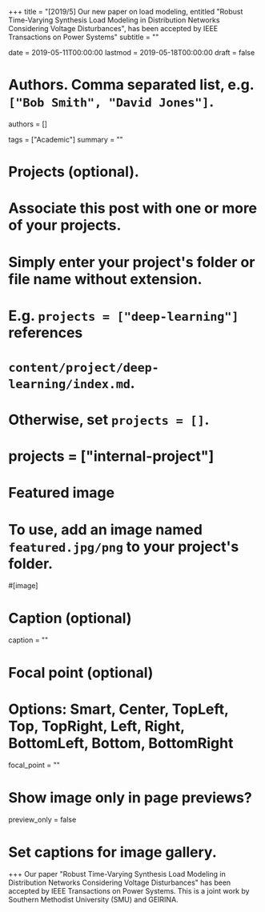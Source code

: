 +++
title = "[2019/5] Our new paper on load modeling, entitled \"Robust Time-Varying Synthesis Load Modeling in Distribution Networks Considering Voltage Disturbances\", has been accepted by IEEE Transactions on Power Systems"
subtitle = ""

date = 2019-05-11T00:00:00
lastmod = 2019-05-18T00:00:00
draft = false

# Authors. Comma separated list, e.g. `["Bob Smith", "David Jones"]`.
authors = []

tags = ["Academic"]
summary = ""

# Projects (optional).
#   Associate this post with one or more of your projects.
#   Simply enter your project's folder or file name without extension.
#   E.g. `projects = ["deep-learning"]` references 
#   `content/project/deep-learning/index.md`.
#   Otherwise, set `projects = []`.
# projects = ["internal-project"]

# Featured image
# To use, add an image named `featured.jpg/png` to your project's folder. 
#[image]
  # Caption (optional)
  caption = ""

  # Focal point (optional)
  # Options: Smart, Center, TopLeft, Top, TopRight, Left, Right, BottomLeft, Bottom, BottomRight
  focal_point = ""

  # Show image only in page previews?
  preview_only = false

# Set captions for image gallery.

+++
Our paper "Robust Time-Varying Synthesis Load Modeling in Distribution Networks Considering Voltage Disturbances" has been accepted by IEEE Transactions on Power Systems. This is a joint work by Southern Methodist University (SMU) and GEIRINA.

